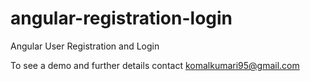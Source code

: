 # angular-registration-login

Angular User Registration and Login

To see a demo and further details contact komalkumari95@gmail.com
